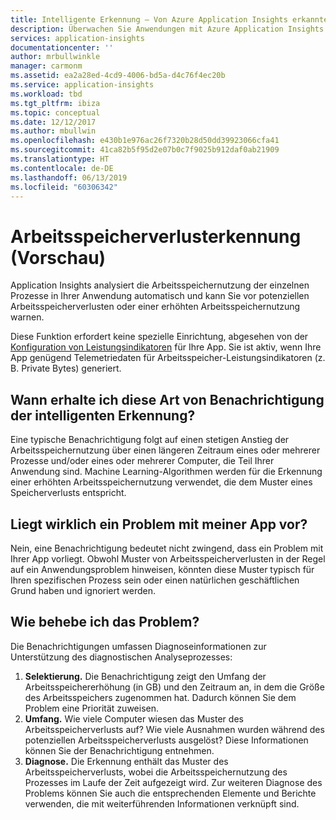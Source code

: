```yaml
---
title: Intelligente Erkennung – Von Azure Application Insights erkannter potenzieller Arbeitsspeicherverlust | Microsoft Docs
description: Überwachen Sie Anwendungen mit Azure Application Insights auf potenzielle Arbeitsspeicherverluste.
services: application-insights
documentationcenter: ''
author: mrbullwinkle
manager: carmonm
ms.assetid: ea2a28ed-4cd9-4006-bd5a-d4c76f4ec20b
ms.service: application-insights
ms.workload: tbd
ms.tgt_pltfrm: ibiza
ms.topic: conceptual
ms.date: 12/12/2017
ms.author: mbullwin
ms.openlocfilehash: e430b1e976ac26f7320b28d50dd39923066cfa41
ms.sourcegitcommit: 41ca82b5f95d2e07b0c7f9025b912daf0ab21909
ms.translationtype: HT
ms.contentlocale: de-DE
ms.lasthandoff: 06/13/2019
ms.locfileid: "60306342"
---
```

# <a name="memory-leak-detection-preview"></a>Arbeitsspeicherverlusterkennung (Vorschau)

Application Insights analysiert die Arbeitsspeichernutzung der einzelnen Prozesse in Ihrer Anwendung automatisch und kann Sie vor potenziellen Arbeitsspeicherverlusten oder einer erhöhten Arbeitsspeichernutzung warnen.

Diese Funktion erfordert keine spezielle Einrichtung, abgesehen von der [Konfiguration von Leistungsindikatoren](https://docs.microsoft.com/azure/application-insights/app-insights-performance-counters) für Ihre App. Sie ist aktiv, wenn Ihre App genügend Telemetriedaten für Arbeitsspeicher-Leistungsindikatoren (z. B. Private Bytes) generiert.

## <a name="when-would-i-get-this-type-of-smart-detection-notification"></a>Wann erhalte ich diese Art von Benachrichtigung der intelligenten Erkennung?
Eine typische Benachrichtigung folgt auf einen stetigen Anstieg der Arbeitsspeichernutzung über einen längeren Zeitraum eines oder mehrerer Prozesse und/oder eines oder mehrerer Computer, die Teil Ihrer Anwendung sind. Machine Learning-Algorithmen werden für die Erkennung einer erhöhten Arbeitsspeichernutzung verwendet, die dem Muster eines Speicherverlusts entspricht.

## <a name="does-my-app-really-have-a-problem"></a>Liegt wirklich ein Problem mit meiner App vor?
Nein, eine Benachrichtigung bedeutet nicht zwingend, dass ein Problem mit Ihrer App vorliegt. Obwohl Muster von Arbeitsspeicherverlusten in der Regel auf ein Anwendungsproblem hinweisen, könnten diese Muster typisch für Ihren spezifischen Prozess sein oder einen natürlichen geschäftlichen Grund haben und ignoriert werden.

## <a name="how-do-i-fix-it"></a>Wie behebe ich das Problem?
Die Benachrichtigungen umfassen Diagnoseinformationen zur Unterstützung des diagnostischen Analyseprozesses:
1. **Selektierung.** Die Benachrichtigung zeigt den Umfang der Arbeitsspeichererhöhung (in GB) und den Zeitraum an, in dem die Größe des Arbeitsspeichers zugenommen hat. Dadurch können Sie dem Problem eine Priorität zuweisen.
2. **Umfang.** Wie viele Computer wiesen das Muster des Arbeitsspeicherverlusts auf? Wie viele Ausnahmen wurden während des potenziellen Arbeitsspeicherverlusts ausgelöst? Diese Informationen können Sie der Benachrichtigung entnehmen.
3. **Diagnose.** Die Erkennung enthält das Muster des Arbeitsspeicherverlusts, wobei die Arbeitsspeichernutzung des Prozesses im Laufe der Zeit aufgezeigt wird. Zur weiteren Diagnose des Problems können Sie auch die entsprechenden Elemente und Berichte verwenden, die mit weiterführenden Informationen verknüpft sind.
